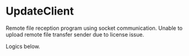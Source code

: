 # UpdateClient

Remote file reception program using socket communication.
Unable to upload remote file transfer sender due to license issue.

Logics below.
